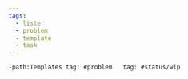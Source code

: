 ```yaml
---
tags:
  - liste
  - problem
  - template
  - task
---
```

```query
-path:Templates tag: #problem   tag: #status/wip   

```
